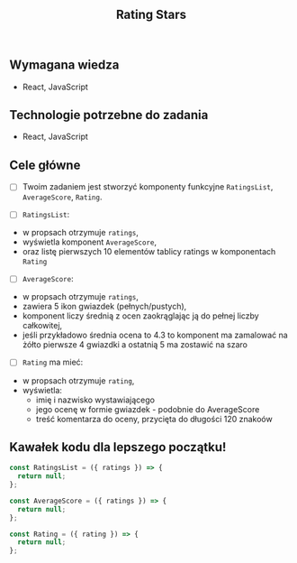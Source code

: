 <h2 align="center">Rating Stars</h2>

<br>

## Wymagana wiedza

- React, JavaScript

## Technologie potrzebne do zadania

- React, JavaScript

## Cele główne

- [ ] Twoim zadaniem jest stworzyć komponenty funkcyjne `RatingsList`, `AverageScore`, `Rating`.

- [ ] `RatingsList`:

* w propsach otrzymuje `ratings`,
* wyświetla komponent `AverageScore`,
* oraz listę pierwszych 10 elementów tablicy ratings w komponentach `Rating`

- [ ] `AverageScore`:

* w propsach otrzymuje `ratings`,
* zawiera 5 ikon gwiazdek (pełnych/pustych),
* komponent liczy średnią z ocen zaokrąglając ją do pełnej liczby całkowitej,
* jeśli przykładowo średnia ocena to 4.3 to komponent ma zamalować na żółto pierwsze 4 gwiazdki a ostatnią 5 ma zostawić na szaro

- [ ] `Rating` ma mieć:

* w propsach otrzymuje `rating`,
* wyświetla:
  - imię i nazwisko wystawiającego
  - jego ocenę w formie gwiazdek - podobnie do AverageScore
  - treść komentarza do oceny, przycięta do długości 120 znakoów

## Kawałek kodu dla lepszego początku!

```javascript
const RatingsList = ({ ratings }) => {
  return null;
};

const AverageScore = ({ ratings }) => {
  return null;
};

const Rating = ({ rating }) => {
  return null;
};
```
